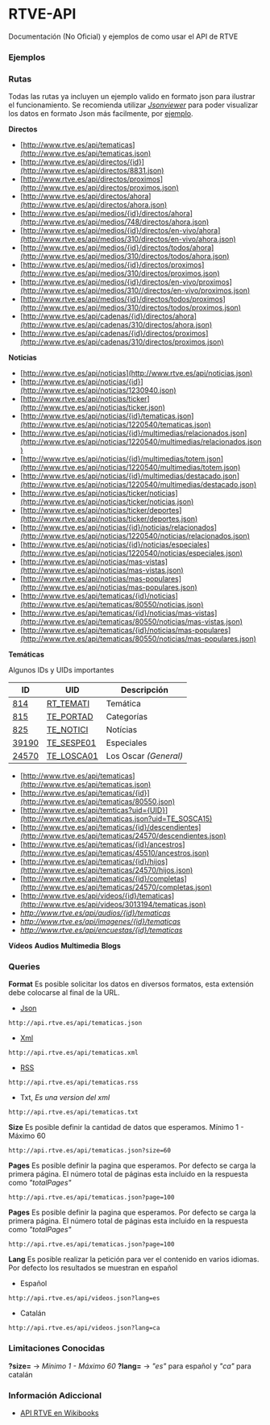 # RTVE-API
Documentación (No Oficial) y ejemplos de como usar el API de RTVE

### Ejemplos


### Rutas

Todas las rutas ya incluyen un ejemplo valido en formato json para ilustrar el funcionamiento. 
Se recomienda utilizar *[Jsonviewer](http://jsonviewer.stack.hu/)* para poder visualizar los datos en formato Json más facilmente, por [ejemplo](http://jsonviewer.stack.hu/#http://www.rtve.es/api/directos/ahora.json).

**Directos**
- [http://www.rtve.es/api/tematicas](http://www.rtve.es/api/tematicas.json)
- [http://www.rtve.es/api/directos/{id}](http://www.rtve.es/api/directos/8831.json)
- [http://www.rtve.es/api/directos/proximos](http://www.rtve.es/api/directos/proximos.json)
- [http://www.rtve.es/api/directos/ahora](http://www.rtve.es/api/directos/ahora.json)
- [http://www.rtve.es/api/medios/{id}/directos/ahora](http://www.rtve.es/api/medios/748/directos/ahora.json)
- [http://www.rtve.es/api/medios/{id}/directos/en-vivo/ahora](http://www.rtve.es/api/medios/310/directos/en-vivo/ahora.json)
- [http://www.rtve.es/api/medios/{id}/directos/todos/ahora](http://www.rtve.es/api/medios/310/directos/todos/ahora.json)
- [http://www.rtve.es/api/medios/{id}/directos/proximos](http://www.rtve.es/api/medios/310/directos/proximos.json)
- [http://www.rtve.es/api/medios/{id}/directos/en-vivo/proximos](http://www.rtve.es/api/medios/310//directos/en-vivo/proximos.json)
- [http://www.rtve.es/api/medios/{id}/directos/todos/proximos](http://www.rtve.es/api/medios/310/directos/todos/proximos.json)
- [http://www.rtve.es/api/cadenas/{id}/directos/ahora](http://www.rtve.es/api/cadenas/310/directos/ahora.json)
- [http://www.rtve.es/api/cadenas/{id}/directos/proximos](http://www.rtve.es/api/cadenas/310/directos/proximos.json)


**Noticias**

- [http://www.rtve.es/api/noticias](http://www.rtve.es/api/noticias.json)
- [http://www.rtve.es/api/noticias/{id}](http://www.rtve.es/api/noticias/1230940.json)
- [http://www.rtve.es/api/noticias/ticker](http://www.rtve.es/api/noticias/ticker.json)
- [http://www.rtve.es/api/noticias/{id}/tematicas.json](http://www.rtve.es/api/noticias/1220540/tematicas.json)
- [http://www.rtve.es/api/noticias/{id}/multimedias/relacionados.json](http://www.rtve.es/api/noticias/1220540/multimedias/relacionados.json)
- [http://www.rtve.es/api/noticias/{id}/multimedias/totem.json](http://www.rtve.es/api/noticias/1220540/multimedias/totem.json)
- [http://www.rtve.es/api/noticias/{id}/multimedias/destacado.json](http://www.rtve.es/api/noticias/1220540/multimedias/destacado.json)
- [http://www.rtve.es/api/noticias/ticker/noticias](http://www.rtve.es/api/noticias/ticker/noticias.json)
- [http://www.rtve.es/api/noticias/ticker/deportes](http://www.rtve.es/api/noticias/ticker/deportes.json)
- [http://www.rtve.es/api/noticias/{id}/noticias/relacionados](http://www.rtve.es/api/noticias/1220540/noticias/relacionados.json)
- [http://www.rtve.es/api/noticias/{id}/noticias/especiales](http://www.rtve.es/api/noticias/1220540/noticias/especiales.json)
- [http://www.rtve.es/api/noticias/mas-vistas](http://www.rtve.es/api/noticias/mas-vistas.json)
- [http://www.rtve.es/api/noticias/mas-populares](http://www.rtve.es/api/noticias/mas-populares.json)
- [http://www.rtve.es/api/tematicas/{id}/noticias](http://www.rtve.es/api/tematicas/80550/noticias.json)
- [http://www.rtve.es/api/tematicas/{id}/noticias/mas-vistas](http://www.rtve.es/api/tematicas/80550/noticias/mas-vistas.json)
- [http://www.rtve.es/api/tematicas/{id}/noticias/mas-populares](http://www.rtve.es/api/tematicas/80550/noticias/mas-populares.json)


**Temáticas**

Algunos IDs y UIDs importantes

ID | UID | Descripción
------------ | ------------- | -------------
[814](http://www.rtve.es/api/tematicas/814.json) | [RT_TEMATI](http://www.rtve.es/api/tematicas.json?uid=RT_TEMATI) | Temática
[815](http://www.rtve.es/api/tematicas/815.json) | [TE_PORTAD](http://www.rtve.es/api/tematicas.json?uid=TE_PORTAD) | Categorías
[825](http://www.rtve.es/api/tematicas/825.json) | [TE_NOTICI](http://www.rtve.es/api/tematicas.json?uid=TE_NOTICI) | Notícias
[39190](http://www.rtve.es/api/tematicas/39190.json) | [TE_SESPE01](http://www.rtve.es/api/tematicas.json?uid=TE_SESPE01) | Especiales
[24570](http://www.rtve.es/api/tematicas/24570.json) | [TE_LOSCA01](http://www.rtve.es/api/tematicas.json?uid=TE_LOSCA01) | Los Oscar *(General)*

- [http://www.rtve.es/api/tematicas](http://www.rtve.es/api/tematicas.json)
- [http://www.rtve.es/api/tematicas/{id}](http://www.rtve.es/api/tematicas/80550.json)
- [http://www.rtve.es/api/temticas?uid={UID}](http://www.rtve.es/api/tematicas.json?uid=TE_SOSCA15)
- [http://www.rtve.es/api/tematicas/{id}/descendientes](http://www.rtve.es/api/tematicas/24570/descendientes.json)
- [http://www.rtve.es/api/tematicas/{id}/ancestros](http://www.rtve.es/api/tematicas/45510/ancestros.json)
- [http://www.rtve.es/api/tematicas/{id}/hijos](http://www.rtve.es/api/tematicas/24570/hijos.json)
- [http://www.rtve.es/api/tematicas/{id}/completas](http://www.rtve.es/api/tematicas/24570/completas.json)
- [http://www.rtve.es/api/videos/{id}/tematicas](http://www.rtve.es/api/videos/3013194/tematicas.json)
- *http://www.rtve.es/api/audios/{id}/tematicas*
- *http://www.rtve.es/api/imagenes/{id}/tematicas*
- *http://www.rtve.es/api/encuestas/{id}/tematicas*

**Vídeos**
**Audios**
**Multimedia**
**Blogs**

### Queries

**Format**
Es posible solicitar los datos en diversos formatos, esta extensión debe colocarse al final de la URL.

- [Json](https://www.wikiwand.com/es/JSON)
```
http://api.rtve.es/api/tematicas.json
```

- [Xml](https://www.wikiwand.com/es/Extensible_Markup_Language)
```
http://api.rtve.es/api/tematicas.xml
```

- [RSS](https://www.wikiwand.com/es/RSS)
```
http://api.rtve.es/api/tematicas.rss
```

- Txt, *Es una version del xml*
```
http://api.rtve.es/api/tematicas.txt
```

**Size**
Es posible definir la cantidad de datos que esperamos. Mínimo 1 - Máximo 60

```
http://api.rtve.es/api/tematicas.json?size=60
```

**Pages**
Es posible definir la pagina que esperamos. Por defecto se carga la primera página.
El número total de páginas esta incluido en la respuesta como *"totalPages"*

```
http://api.rtve.es/api/tematicas.json?page=100
```

**Pages**
Es posible definir la pagina que esperamos. Por defecto se carga la primera página.
El número total de páginas esta incluido en la respuesta como *"totalPages"*

```
http://api.rtve.es/api/tematicas.json?page=100
```


**Lang**
Es posible realizar la petición para ver el contenido en varios idiomas. Por defecto los resultados se muestran en español

- Español
```
http://api.rtve.es/api/videos.json?lang=es
```

- Catalán
```
http://api.rtve.es/api/videos.json?lang=ca
```


### Limitaciones Conocidas

**?size=** -> *Mínimo 1 - Máximo 60*
**?lang=** -> *"es"* para español y *"ca"* para catalán

### Información Adiccional
- [API RTVE en Wikibooks](https://es.wikibooks.org/wiki/API_Rtve)
